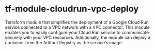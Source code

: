 # tf-module-cloudrun-vpc-deploy
Terraform module that simplifies the deployment of a Google Cloud Run service connected to a VPC network with a VPC connector. This module enables you to easily configure your Cloud Run service to communicate securely with your VPC resources. Additionally, the module can deploy a container from the Artifact Registry as the service's image.
